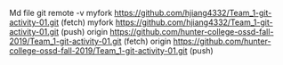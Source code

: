Md file
git remote -v
myfork  https://github.com/hjiang4332/Team_1-git-activity-01.git (fetch)
myfork  https://github.com/hjiang4332/Team_1-git-activity-01.git (push)
origin  https://github.com/hunter-college-ossd-fall-2019/Team_1-git-activity-01.git (fetch)
origin  https://github.com/hunter-college-ossd-fall-2019/Team_1-git-activity-01.git (push)